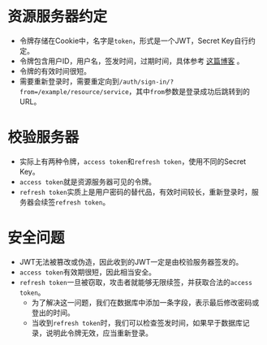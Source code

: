 # 资源服务器约定

 - 令牌存储在Cookie中，名字是`token`，形式是一个JWT，Secret Key自行约定。
 - 令牌包含用户ID，用户名，签发时间，过期时间，具体参考 [这篇博客](https://blog.csdn.net/CSDN906214391/article/details/98633667) 。
 - 令牌的有效时间很短。
 - 需要重新登录时，需要重定向到`/auth/sign-in/?from=/example/resource/service`，其中`from`参数是登录成功后跳转到的URL。

# 校验服务器

 - 实际上有两种令牌，`access token`和`refresh token`，使用不同的Secret Key。
 - `access token`就是资源服务器可见的令牌。
 - `refresh token`实质上是用户密码的替代品，有效时间较长，重新登录时，服务器会续签`refresh token`。

# 安全问题

 - JWT无法被篡改或伪造，因此收到的JWT一定是由校验服务器签发的。
 - `access token`有效期很短，因此相当安全。
 - `refresh token`一旦被窃取，攻击者就能够无限续签，并获取合法的`access token`。
    - 为了解决这一问题，我们在数据库中添加一条字段，表示最后修改密码或登出的时间。
    - 当收到`refresh token`时，我们可以检查签发时间，如果早于数据库记录，说明此令牌无效，应当重新登录。
